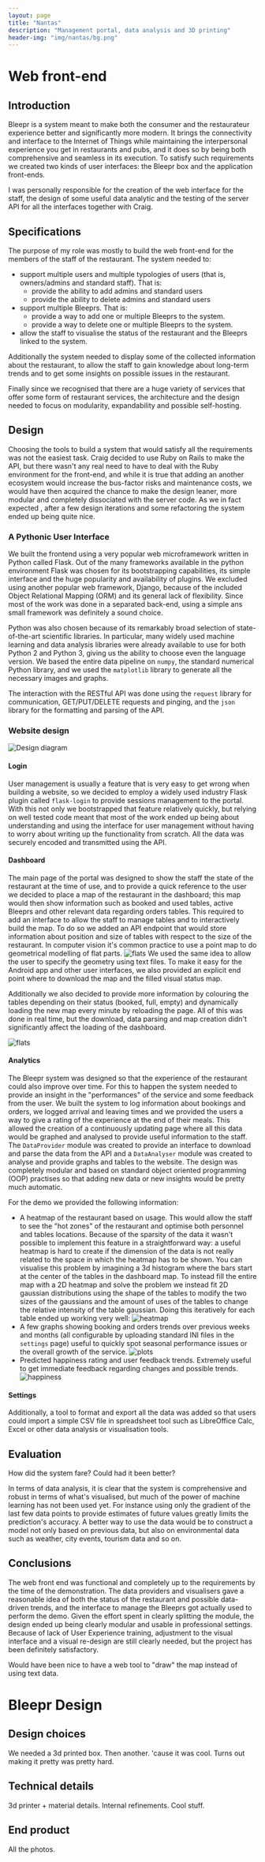 ```yaml
---
layout: page
title: "Nantas"
description: "Management portal, data analysis and 3D printing"
header-img: "img/nantas/bg.png"
---
```


# Web front-end

## Introduction
Bleepr is a system meant to make both the consumer and the restaurateur
experience better and significantly more modern. It brings the connectivity and
interface to the Internet of Things while maintaining the interpersonal
experience you get in restaurants and pubs, and it does so by being both
comprehensive and seamless in its execution. To satisfy such requirements we
created two kinds of user interfaces: the Bleepr box and the application
front-ends.

I was personally responsible for the creation of the web interface for the
staff, the design of some useful data analytic and the testing of the server API
for all the interfaces together with Craig.

## Specifications
The purpose of my role was mostly to build the web front-end for the members of
the staff of the restaurant. The system needed to:

* support multiple users and multiple typologies of users (that is,
  owners/admins and standard staff). That is:
  - provide the ability to add admins and standard users
  - provide the ability to delete admins and standard users
* support multiple Bleeprs. That is:
  - provide a way to add one or multiple Bleeprs to the system.
  - provide a way to delete one or multiple Bleeprs to the system.
* allow the staff to visualise the status of the restaurant and the Bleeprs
  linked to the system.

Additionally the system needed to display some of the collected information
about the restaurant, to allow the staff to gain knowledge about long-term
trends and to get some insights on possible issues in the restaurant.

Finally since we recognised that there are a huge variety of services that offer
some form of restaurant services, the architecture and the design needed to
focus on modularity, expandability and possible self-hosting.

## Design
Choosing the tools to build a system that would satisfy all the requirements was
not the easiest task. Craig decided to use Ruby on Rails to make the API, but
there wasn't any real need to have to deal with the Ruby environment for the
front-end, and while it is true that adding an another ecosystem would increase
the bus-factor risks and maintenance costs, we would have then acquired the
chance to make the design leaner, more modular and completely dissociated with
the server code. As we in fact expected , after a few design iterations and some
refactoring the system ended up being quite nice.

### A Pythonic User Interface

We built the frontend using a very popular web microframework written in
Python called Flask. Out of the many frameworks available in the python
environment Flask was chosen for its bootstrapping capabilities, its simple interface
and the huge popularity and availability of plugins. We excluded using another popular web
framework, Django, because of the included Object Relational Mapping (ORM) and
its general lack of flexibility. Since most of the work was done in a separated
back-end, using a simple ans small framework was definitely a sound choice.

Python was also chosen because of its remarkably broad selection of
state-of-the-art scientific libraries. In particular, many widely used machine
learning and data analysis libraries were already available to use for both
Python 2 and Python 3, giving us the ability to choose even the language
version. We based the entire data pipeline on `numpy`, the standard numerical
Python library, and we used the `matplotlib` library to generate all the
necessary images and graphs.

The interaction with the RESTful API was done using the `request` library for
communication, GET/PUT/DELETE requests and pinging, and the `json` library for
the formatting and parsing of the API.

### Website design

![Design diagram](/img/nantas/diag.png)


#### Login

User management is usually a feature that is very easy to get wrong when
building a website, so we decided to employ a widely used industry Flask plugin
called `flask-login` to provide sessions management to the portal. With this not
only we bootstrapped that feature relatively quickly, but relying on well tested
code meant that most of the work ended up being about understanding and using
the interface for user management without having to worry about writing up the
functionality from scratch. All the data was securely encoded and transmitted
using the API.

#### Dashboard

The main page of the portal was designed to show the staff the state of the
restaurant at the time of use, and to provide a quick reference to the user we
decided to place a map of the restaurant in the dashboard; this map would then
show information such as booked and used tables, active Bleeprs and other
relevant data regarding orders tables. This required to add an interface to
allow the staff to manage tables and to interactively build the map. To do so we
added an API endpoint that would store information about position and size of
tables with respect to the size of the restaurant. In computer vision it's
common practice to use a point map to do geometrical modelling of flat parts.
![flats](/img/nantas/flats.png) We used the same idea to allow the user to
specify the geometry using text files. To make it easy for the Android app and
other user interfaces, we also provided an explicit end point where to download
the map and the filled visual status map.

Additionally we also decided to provide more information by colouring the tables
depending on their status (booked, full, empty) and dynamically loading the new
map every minute by reloading the page. All of this was done in real time, but
the download, data parsing and map creation didn't significantly affect the
loading of the dashboard.

![flats](/img/nantas/maps.png)

#### Analytics

The Bleepr system was designed so that the experience of the restaurant could
also improve over time. For this to happen the system needed to provide an
insight in the "performances" of the service and some feedback from the user. We
built the system to log information about bookings and orders, we logged arrival
and leaving times and we provided the users a way to give a rating of the
experience at the end of their meals. This allowed the creation of a
continuously updating page where all this data would be graphed and analysed to
provide useful information to the staff. The `DataProvider` module was created
to provide an interface to download and parse the data from the API and a
`DataAnalyser` module was created to analyse and provide graphs and tables to
the website. The design was completely modular and based on standard object
oriented programming (OOP) practises so that adding new data or new insights
would be pretty much automatic.

For the demo we provided the following information:

* A heatmap of the restaurant based on usage. This would allow the staff to see
  the "hot zones" of the restaurant and optimise both personnel and tables
  locations. Because of the sparsity of the data it wasn't possible to implement
  this feature in a straightforward way: a useful heatmap is hard to create if
  the dimension of the data is not really related to the space in which the
  heatmap has to be shown. You can visualise this problem by imagining a 3d
  histogram where the bars start at the center of the tables in the dashboard
  map. To instead fill the entire map with a 2D heatmap and solve the problem we
  instead fit 2D gaussian distributions using the shape of the tables to modify
  the two sizes of the gaussians and the amount of uses of the tables to change
  the relative intensity of the table gaussian. Doing this iteratively for each
  table ended up working very well:
  ![heatmap](/img/nantas/heatmap.png)
* A few graphs showing booking and orders trends over previous weeks and months
  (all configurable by uploading standard INI files in the `settings` page)
  useful to quickly spot seasonal performance issues or the overall growth of
  the service. ![plots](/img/nantas/plots.png)
* Predicted happiness rating and user feedback trends. Extremely useful to get
  immediate feedback regarding changes and possible trends.
  ![happiness](/img/nantas/happiness.png)
  
#### Settings

Additionally, a tool to format and export all the data was added so that users
could import a simple CSV file in spreadsheet tool such as LibreOffice Calc,
Excel or other data analysis or visualisation tools.


## Evaluation
How did the system fare? Could had it been better?

In terms of data analysis, it is clear that the system is comprehensive and
robust in terms of what's visualised, but much of the power of machine learning
has not been used yet. For instance using only the gradient of the last few data
points to provide estimates of future values greatly limits the prediction's
accuracy. A better way to use the data would be to construct a model not only
based on previous data, but also on environmental data such as weather, city
events, tourism data and so on.

## Conclusions

The web front end was functional and completely up to the requirements by the
time of the demonstration. The data providers and visualisers gave a reasonable
idea of both the status of the restaurant and possible data-driven trends, and
the interface to manage the Bleeprs got actually used to perform the demo. Given
the effort spent in clearly splitting the module, the design ended up being
clearly modular and usable in professional settings. Because of lack of User
Experience training, adjustment to the visual interface and a visual re-design
are still clearly needed, but the project has been definitely satisfactory.

Would have been nice to have a web tool to "draw" the map instead of using text data.

# Bleepr Design

## Design choices

We needed a 3d printed box. Then another. 'cause it was cool. Turns out making
it pretty was pretty hard.

## Technical details

3d printer + material details. Internal refinements. Cool stuff.

## End product

All the photos.
